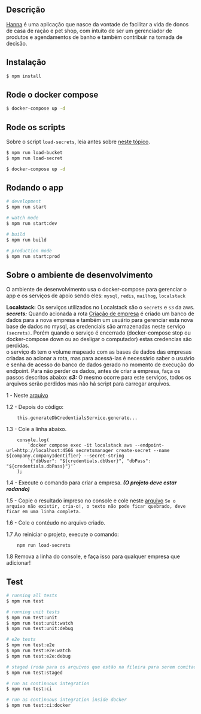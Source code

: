 ## Descrição

[Hanna]() é uma aplicação que nasce da vontade de facilitar a vida de donos de casa de ração e pet shop, com intuito de ser um gerenciador de produtos e agendamentos de banho e também contribuir na tomada de decisão.

## Instalação

```bash
$ npm install
```

## Rode o docker compose

```bash
$ docker-compose up -d
```

## Rode os scripts
Sobre o script `load-secrets`, leia antes sobre [neste tópico](#sobre-o-ambiente-de-desenvolvimento).

```bash
$ npm run load-bucket
$ npm run load-secret
```

```bash
$ docker-compose up -d
```

## Rodando o app

```bash
# development
$ npm run start

# watch mode
$ npm run start:dev

# build
$ npm run build

# production mode
$ npm run start:prod
```

## Sobre o ambiente de desenvolvimento

O ambiente de desenvolvimento usa o docker-compose para gerenciar o app e os serviços de apoio sendo eles: `mysql`, `redis`, `mailhog`, `localstack`

**Localstack:** Os serviços utilizados no Localstack são o `secrets` e `s3` da aws. 
***secrets:*** Quando acionada a rota [Criação de empresa](http://localhost:3000/api/app/tenanties) é criado um banco de dados para a nova empresa e também um usuário para gerenciar esta nova base de dados no mysql, as credenciais são armazenadas neste serviço `(secrets)`. Porém quando o serviço é encerrado (docker-compose stop ou docker-compose down ou ao desligar o computador) estas credencias são perdidas. </br>
o serviço `db` tem o volume mapeado com as bases de dados das empresas criadas ao acionar a rota, mas para acessá-las é necessário saber o usuário e senha de acesso do banco de dados gerado no momento de execução do endpoint. 
Para não perder os dados, antes de criar a empresa, faça os passos descritos abaixo:
***s3:*** O mesmo ocorre para este serviços, todos os arquivos serão perdidos mas não há script para carregar arquivos.

1 - Neste [arquivo](src/processors/tenant/create-tenant.processor.ts)

1.2 - Depois do código:
```
    this.generateDbCredentialsService.generate...
```

1.3 - Cole a linha abaixo.
```
    console.log(
        `docker compose exec -it localstack aws --endpoint-url=http://localhost:4566 secretsmanager create-secret --name ${company.companyIdentifier} --secret-string 
        '{"dbUser": "${credentials.dbUser}", "dbPass": "${credentials.dbPass}"}'`
    );
```

1.4 - Execute o comando para criar a empresa. ***(O projeto deve estar rodando)***

1.5 - Copie o resultado impreso no console e cole neste [arquivo](scripts/load-secrets-to-companies.sh) `Se o arquivo não existir, cria-o!, o texto não pode ficar quebrado, deve ficar em uma linha completa.`

1.6 - Cole o contéudo no arquivo criado.

1.7 Ao reiniciar o projeto, execute o comando:
```
    npm run load-secrets
```

1.8 Remova a linha do console, e faça isso para qualquer empresa que adicionar!

## Test
```bash
# running all tests
$ npm run test

# running unit tests
$ npm run test:unit
$ npm run test:unit:watch
$ npm run test:unit:debug

# e2e tests
$ npm run test:e2e
$ npm run test:e2e:watch
$ npm run test:e2e:debug

# staged (roda para os arquivos que estão na fileira para serem comitados)
$ npm run test:staged

# run as continuous integration
$ npm run test:ci

# run as continuous integration inside docker
$ npm run test:ci:docker
```